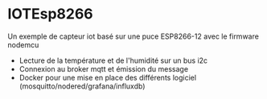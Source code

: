 # IOTEsp8266
Un exemple de capteur iot basé sur une puce ESP8266-12 avec le firmware nodemcu
- Lecture de la température et de l'humidité sur un bus i2c
- Connexion au broker mqtt et émission du message
- Docker pour une mise en place des différents logiciel (mosquitto/nodered/grafana/influxdb)